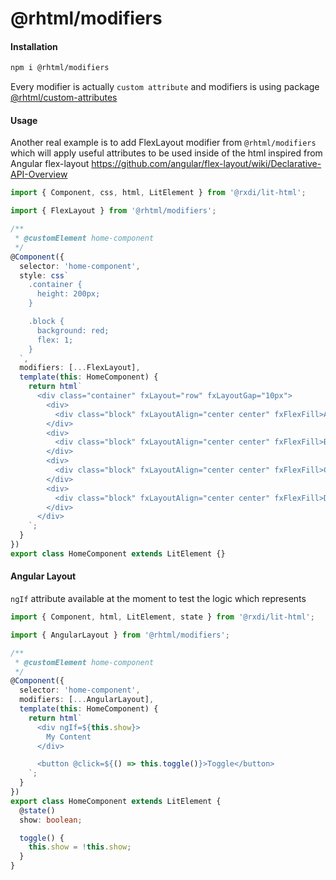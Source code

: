 # @rhtml/modifiers

#### Installation

```bash
npm i @rhtml/modifiers
```

Every modifier is actually `custom attribute` and modifiers is using package [@rhtml/custom-attributes](../custom-attributes)

#### Usage

Another real example is to add FlexLayout modifier from `@rhtml/modifiers` which will apply useful attributes
to be used inside of the html inspired from Angular flex-layout https://github.com/angular/flex-layout/wiki/Declarative-API-Overview

```typescript
import { Component, css, html, LitElement } from '@rxdi/lit-html';

import { FlexLayout } from '@rhtml/modifiers';

/**
 * @customElement home-component
 */
@Component({
  selector: 'home-component',
  style: css`
    .container {
      height: 200px;
    }

    .block {
      background: red;
      flex: 1;
    }
  `,
  modifiers: [...FlexLayout],
  template(this: HomeComponent) {
    return html`
      <div class="container" fxLayout="row" fxLayoutGap="10px">
        <div>
          <div class="block" fxLayoutAlign="center center" fxFlexFill>A</div>
        </div>
        <div>
          <div class="block" fxLayoutAlign="center center" fxFlexFill>B</div>
        </div>
        <div>
          <div class="block" fxLayoutAlign="center center" fxFlexFill>C</div>
        </div>
        <div>
          <div class="block" fxLayoutAlign="center center" fxFlexFill>D</div>
        </div>
      </div>
    `;
  }
})
export class HomeComponent extends LitElement {}
```

#### Angular Layout

`ngIf` attribute available at the moment to test the logic which represents

```typescript
import { Component, html, LitElement, state } from '@rxdi/lit-html';

import { AngularLayout } from '@rhtml/modifiers';

/**
 * @customElement home-component
 */
@Component({
  selector: 'home-component',
  modifiers: [...AngularLayout],
  template(this: HomeComponent) {
    return html`
      <div ngIf=${this.show}>
        My Content
      </div>

      <button @click=${() => this.toggle()}>Toggle</button>
    `;
  }
})
export class HomeComponent extends LitElement {
  @state()
  show: boolean;

  toggle() {
    this.show = !this.show;
  }
}
```
